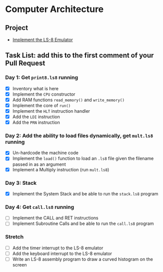 # Computer Architecture

## Project

-   [Implement the LS-8 Emulator](ls8/)

## Task List: add this to the first comment of your Pull Request

### Day 1: Get `print8.ls8` running

-   [x] Inventory what is here
-   [x] Implement the `CPU` constructor
-   [x] Add RAM functions `read_memory()` and `write_memory()`
-   [x] Implement the core of `run()`
-   [x] Implement the `HLT` instruction handler
-   [x] Add the `LDI` instruction
-   [x] Add the `PRN` instruction

### Day 2: Add the ability to load files dynamically, get `mult.ls8` running

-   [x] Un-hardcode the machine code
-   [x] Implement the `load()` function to load an `.ls8` file given the filename
      passed in as an argument
-   [x] Implement a Multiply instruction (run `mult.ls8`)

### Day 3: Stack

-   [x] Implement the System Stack and be able to run the `stack.ls8` program

### Day 4: Get `call.ls8` running

-   [ ] Implement the CALL and RET instructions
-   [ ] Implement Subroutine Calls and be able to run the `call.ls8` program

### Stretch

-   [ ] Add the timer interrupt to the LS-8 emulator
-   [ ] Add the keyboard interrupt to the LS-8 emulator
-   [ ] Write an LS-8 assembly program to draw a curved histogram on the screen
